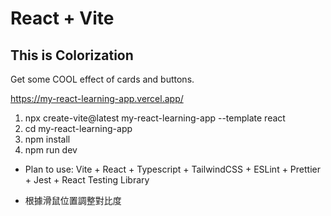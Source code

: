 # React + Vite
## This is Colorization

Get some COOL effect of cards and buttons.

https://my-react-learning-app.vercel.app/

1. npx create-vite@latest my-react-learning-app --template react
2. cd my-react-learning-app
3. npm install
4. npm run dev


* Plan to use:  Vite + React + Typescript + TailwindCSS + ESLint + Prettier + Jest + React Testing Library

* 根據滑鼠位置調整對比度
